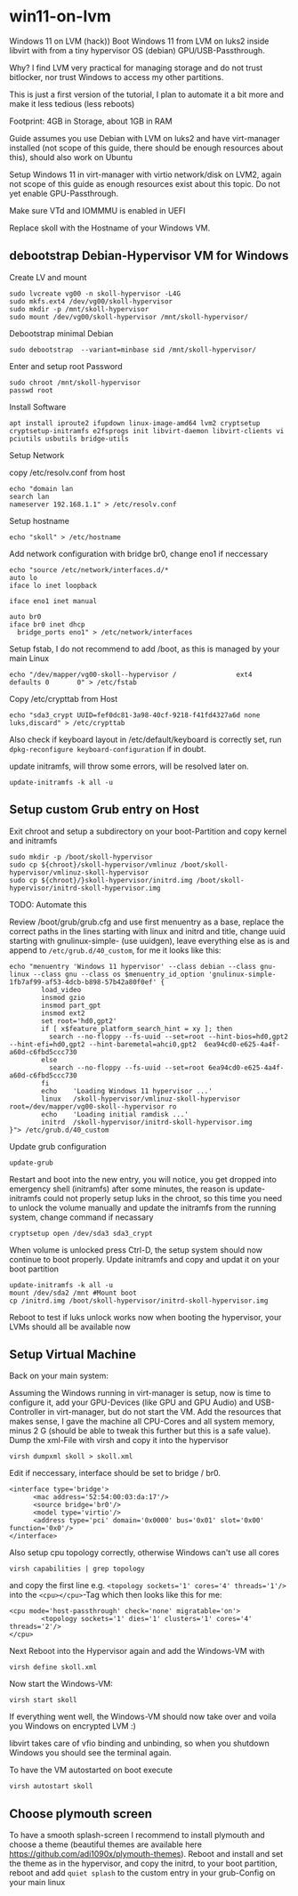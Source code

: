 # win11-on-lvm
Windows 11 on LVM (hack))
Boot Windows 11 from LVM on luks2 inside libvirt with from a tiny hypervisor OS (debian) GPU/USB-Passthrough.

Why? I find LVM very practical for managing storage and do not trust bitlocker, nor trust Windows to access my other partitions.

This is just a first version of the tutorial, I plan to automate it a bit more and make it less tedious (less reboots)

Footprint: 4GB in Storage, about 1GB in RAM 

Guide assumes you use Debian with LVM on luks2 and have virt-manager installed (not scope of this guide, there should be enough resources about this), should also work on Ubuntu

Setup Windows 11 in virt-manager with virtio network/disk on LVM2, again not scope of this guide as enough resources exist about this topic. Do not yet enable GPU-Passthrough.

Make sure VTd and IOMMMU is enabled in UEFI

Replace skoll with the Hostname of your Windows VM.

## debootstrap Debian-Hypervisor VM for Windows
Create LV and mount 
```
sudo lvcreate vg00 -n skoll-hypervisor -L4G
sudo mkfs.ext4 /dev/vg00/skoll-hypervisor
sudo mkdir -p /mnt/skoll-hypervisor
sudo mount /dev/vg00/skoll-hypervisor /mnt/skoll-hypervisor/
```
Debootstrap minimal Debian
```
sudo debootstrap  --variant=minbase sid /mnt/skoll-hypervisor/
```
Enter and setup root Password
```
sudo chroot /mnt/skoll-hypervisor
passwd root
```
Install Software
```
apt install iproute2 ifupdown linux-image-amd64 lvm2 cryptsetup cryptsetup-initramfs e2fsprogs init libvirt-daemon libvirt-clients vi pciutils usbutils bridge-utils
```
Setup Network

copy /etc/resolv.conf from host
```
echo "domain lan
search lan
nameserver 192.168.1.1" > /etc/resolv.conf
```
Setup hostname
```
echo "skoll" > /etc/hostname
```
Add network configuration with bridge br0, change eno1 if neccessary
```
echo "source /etc/network/interfaces.d/*
auto lo
iface lo inet loopback

iface eno1 inet manual

auto br0
iface br0 inet dhcp
  bridge_ports eno1" > /etc/network/interfaces
```
Setup fstab, I do not recommend to add /boot,  as this is managed by your main Linux
```
echo "/dev/mapper/vg00-skoll--hypervisor /               ext4   defaults 0       0" > /etc/fstab
```

Copy /etc/crypttab from Host
```
echo "sda3_crypt UUID=fef0dc81-3a98-40cf-9218-f41fd4327a6d none luks,discard" > /etc/crypttab
```
Also check if keyboard layout in /etc/default/keyboard is correctly set, run `dpkg-reconfigure keyboard-configuration` if in doubt.

update initramfs, will throw some errors, will be resolved later on.
```
update-initramfs -k all -u
```

## Setup custom Grub entry on Host
Exit chroot and setup a subdirectory on your boot-Partition and copy kernel and initramfs
```
sudo mkdir -p /boot/skoll-hypervisor
sudo cp ${chroot}/skoll-hypervisor/vmlinuz /boot/skoll-hypervisor/vmlinuz-skoll-hypervisor
sudo cp ${chroot}/}skoll-hypervisor/initrd.img /boot/skoll-hypervisor/initrd-skoll-hypervisor.img
```
TODO: Automate this

Review /boot/grub/grub.cfg and use first menuentry as a base, replace the correct paths in the lines starting with linux and initrd and title, change uuid starting with gnulinux-simple- (use uuidgen), leave everything else as is and append to `/etc/grub.d/40_custom`, for me it looks like this:
```
echo "menuentry 'Windows 11 hypervisor' --class debian --class gnu-linux --class gnu --class os $menuentry_id_option 'gnulinux-simple-1fb7af99-af53-4dcb-b898-57b42a80f0ef' {
        load_video
        insmod gzio
        insmod part_gpt
        insmod ext2
        set root='hd0,gpt2'
        if [ x$feature_platform_search_hint = xy ]; then
          search --no-floppy --fs-uuid --set=root --hint-bios=hd0,gpt2 --hint-efi=hd0,gpt2 --hint-baremetal=ahci0,gpt2  6ea94cd0-e625-4a4f-a60d-c6fbd5ccc730
        else
          search --no-floppy --fs-uuid --set=root 6ea94cd0-e625-4a4f-a60d-c6fbd5ccc730
        fi
        echo    'Loading Windows 11 hypervisor ...'
        linux   /skoll-hypervisor/vmlinuz-skoll-hypervisor root=/dev/mapper/vg00-skoll--hypervisor ro
        echo    'Loading initial ramdisk ...'
        initrd  /skoll-hypervisor/initrd-skoll-hypervisor.img
}"> /etc/grub.d/40_custom
```
Update grub configuration
```
update-grub
```
Restart and boot into the new entry, you will notice, you get dropped into emergency shell (initramfs) after some minutes, the reason  is update-initramfs could not properly setup luks in the chroot, so this time you need to unlock the volume manually and update the initramfs from the running system, change command if necassary
```
cryptsetup open /dev/sda3 sda3_crypt
```
When volume is unlocked press Ctrl-D, the setup system should now continue to boot properly.
Update initramfs and copy and updat it on your boot partition
```
update-initramfs -k all -u
mount /dev/sda2 /mnt #Mount boot
cp /initrd.img /boot/skoll-hypervisor/initrd-skoll-hypervisor.img
```
Reboot to test if luks unlock works now when booting the hypervisor, your LVMs should all be available now

## Setup Virtual Machine

Back on your main system:

Assuming the Windows running in virt-manager is setup, now is time to configure it, add your GPU-Devices (like GPU and GPU Audio) and USB-Controller in virt-manager, but do not start the VM. Add the resources that makes sense, I gave the machine all CPU-Cores and all system memory, minus 2 G (should be able to tweak this further but this is a safe  value).
Dump the xml-File with virsh and copy it into the hypervisor 
```
virsh dumpxml skoll > skoll.xml
```
Edit if neccessary, interface should be set to bridge / br0.
```
<interface type='bridge'>
      <mac address='52:54:00:03:da:17'/>
      <source bridge='br0'/>
      <model type='virtio'/>
      <address type='pci' domain='0x0000' bus='0x01' slot='0x00' function='0x0'/>
</interface>
```
Also setup cpu topology correctly, otherwise Windows can't use all cores
```
virsh capabilities | grep topology
```
and copy the first line e.g. `<topology sockets='1' cores='4' threads='1'/>` into the `<cpu></cpu>`-Tag which then looks like this for me:
```
<cpu mode='host-passthrough' check='none' migratable='on'>
        <topology sockets='1' dies='1' clusters='1' cores='4' threads='2'/>
</cpu>
```
Next Reboot into the Hypervisor again and add the Windows-VM with
```
virsh define skoll.xml
```
Now start the Windows-VM:
```
virsh start skoll
```
If everything went well, the Windows-VM should now take over and voila you Windows on encrypted LVM :)

libvirt takes care of vfio binding and unbinding, so when you shutdown Windows you should see the terminal again.

To have the VM autostarted on boot execute
```
virsh autostart skoll
```
## Choose plymouth screen ##
To have a smooth splash-screen I recommend to install plymouth and choose a theme (beautiful themes are available here https://github.com/adi1090x/plymouth-themes).
Reboot and install and set the theme as in the hypervisor, and copy the initrd, to your boot partition,
reboot and add ```quiet splash``` to the custom entry in your grub-Config on your main linux

